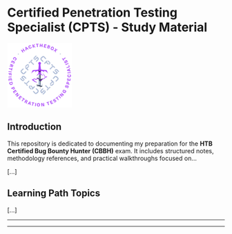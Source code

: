 # Certified Penetration Testing Specialist (CPTS) - Study Material

<div>
	<img src="./assets/htb_cpts_logo.png" alt="CBBH Logo" width="150" height="auto">
</div>

## Introduction

This repository is dedicated to documenting my preparation for the **HTB Certified Bug Bounty Hunter (CBBH)** exam. It includes structured notes, methodology references, and practical walkthroughs focused on...

[...]

## Learning Path Topics

[...]

---
---
